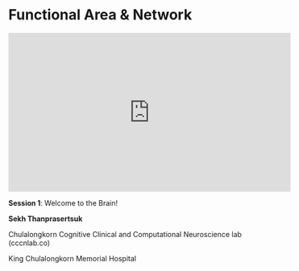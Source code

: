 # Functional Area & Network

<iframe width="560" height="315" src="https://www.youtube.com/embed/DPiVUyxK3oM" title="YouTube video player" frameborder="0" allow="accelerometer; autoplay; clipboard-write; encrypted-media; gyroscope; picture-in-picture; web-share" allowfullscreen></iframe>

**Session 1**: Welcome to the Brain!

**Sekh Thanprasertsuk**

Chulalongkorn Cognitive Clinical and Computational Neuroscience lab (cccnlab.co)

King Chulalongkorn Memorial Hospital
